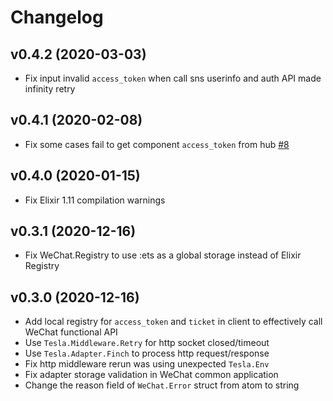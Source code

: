 # Changelog

## v0.4.2 (2020-03-03)

* Fix input invalid `access_token` when call sns userinfo and auth API made infinity retry

## v0.4.1 (2020-02-08)

* Fix some cases fail to get component `access_token` from hub [#8](https://github.com/edragonconnect/elixir_wechat/pull/8)

## v0.4.0 (2020-01-15)

* Fix Elixir 1.11 compilation warnings

## v0.3.1 (2020-12-16)

* Fix WeChat.Registry to use :ets as a global storage instead of Elixir Registry

## v0.3.0 (2020-12-16)

* Add local registry for `access_token` and `ticket` in client to effectively call WeChat functional API
* Use `Tesla.Middleware.Retry` for http socket closed/timeout
* Use `Tesla.Adapter.Finch` to process http request/response
* Fix http middleware rerun was using unexpected `Tesla.Env`
* Fix adapter storage validation in WeChat common application
* Change the reason field of `WeChat.Error` struct from atom to string
